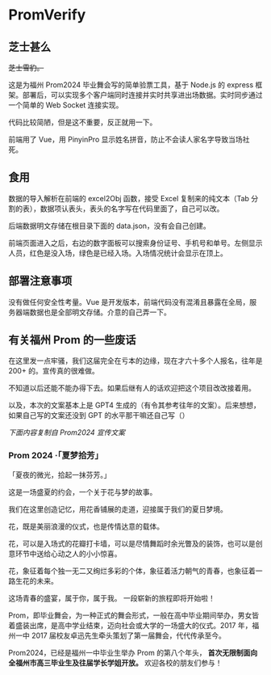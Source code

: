 # PromVerify

## 芝士甚么

~~芝士雪豹。~~

这是为福州 Prom2024 毕业舞会写的简单验票工具，基于 Node.js 的 express 框架。部署后，可以实现多个客户端同时连接并实时共享进出场数据。实时同步通过一个简单的 Web Socket 连接实现。

代码比较简陋，但是这不重要，反正就用一下。

前端用了 Vue，用 PinyinPro 显示姓名拼音，防止不会读人家名字导致当场社死。

## 食用

数据的导入解析在前端的 excel2Obj 函数，接受 Excel 复制来的纯文本（Tab 分割的表），数据项认表头，表头的名字写在代码里面了，自己可以改。

后端数据明文存储在根目录下面的 data.json，没有会自己创建。

前端页面进入之后，右边的数字面板可以搜索身份证号、手机号和单号。左侧显示人员，红色是没入场，绿色是已经入场。入场情况统计会显示在顶上。

## 部署注意事项

没有做任何安全性考量。Vue 是开发版本，前端代码没有混淆且暴露在全局，服务器端数据也是全部明文存储。介意的自己弄一下。

## 有关福州 Prom 的一些废话

在这里发一点牢骚，我们这届完全在亏本的边缘，现在才六十多个人报名，往年是 200+ 的。宣传真的很难做。

不知道以后还能不能办得下去。如果后继有人的话欢迎把这个项目改改接着用。

以及，本次的文案基本上是 GPT4 生成的（有令其参考往年的文案）。后来想想，如果自己写的文案还没到 GPT 的水平那干嘛还自己写（）

*下面内容复制自 Prom2024 宣传文案*

### Prom 2024 ·「夏梦拾芳」

「夏夜的微光，拾起一抹芬芳。」
 
这是一场盛夏的约会，一个关于花与梦的故事。

我们在这里创造记忆，用花香铺展的走道，迎接属于我们的夏日梦境。
 
花，既是美丽浪漫的仪式，也是传情达意的载体。

花，可以是入场式的花瓣打卡墙，可以是尽情舞蹈时余光瞥及的装饰，也可以是创意环节中送给心动之人的小小惊喜。

花，象征着每个独一无二又绚烂多彩的个体，象征着活力朝气的青春，也象征着一路生花的未来。

这场青春的盛宴，属于你，属于我。
一段崭新的旅程即将开始啦！

Prom，即毕业舞会，为一种正式的舞会形式，一般在高中毕业期间举办，男女皆着盛装出席，是高中学业结束，迈向社会或大学的一场盛大的仪式。2017 年，福州一中 2017 届校友卓迅先生牵头策划了第一届舞会，代代传承至今。
 
Prom2024，已经是福州一中毕业生举办 Prom 的第八个年头， **首次无限制面向全福州市高三毕业生及往届学长学姐开放。** 欢迎各校的朋友们参与！